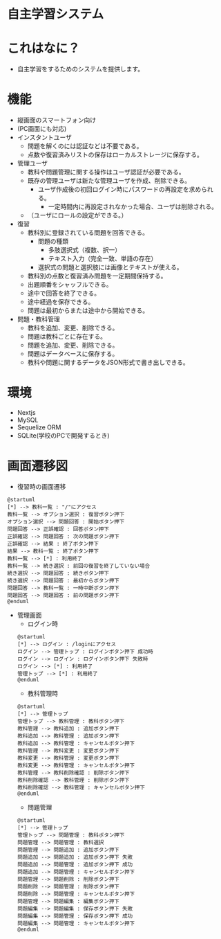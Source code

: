 # 自主学習システム
# これはなに？
- 自主学習をするためのシステムを提供します。
# 機能
- 縦画面のスマートフォン向け
- (PC画面にも対応)
- インスタントユーザ
    - 問題を解くのには認証などは不要である。
    - 点数や復習済みリストの保存はローカルストレージに保存する。
- 管理ユーザ
    - 教科や問題管理に関する操作はユーザ認証が必要である。
    - 既存の管理ユーザは新たな管理ユーザを作成、削除できる。
        - ユーザ作成後の初回ログイン時にパスワードの再設定を求められる。
            - 一定時間内に再設定されなかった場合、ユーザは削除される。
    - （ユーザにロールの設定ができる。）
- 復習
    - 教科別に登録されている問題を回答できる。
        - 問題の種類
            - 多肢選択式（複数、択一）
            - テキスト入力（完全一致、単語の存在）
        - 選択式の問題と選択肢には画像とテキストが使える。
    - 教科別の点数と復習済み問題を一定期間保持する。
    - 出題順番をシャッフルできる。
    - 途中で回答を終了できる。
    - 途中経過を保存できる。
    - 問題は最初からまたは途中から開始できる。
- 問題・教科管理
    - 教科を追加、変更、削除できる。
    - 問題は教科ごとに存在する。
    - 問題を追加、変更、削除できる。
    - 問題はデータベースに保存する。
    - 教科や問題に関するデータをJSON形式で書き出しできる。

# 環境
- Nextjs
- MySQL
- Sequelize ORM
- SQLite(学校のPCで開発するとき)

# 画面遷移図
- 復習時の画面遷移
``` plantuml
@startuml
[*] --> 教科一覧 : "/"にアクセス
教科一覧 --> オプション選択 : 復習ボタン押下
オプション選択 --> 問題回答 : 開始ボタン押下
問題回答 --> 正誤確認 : 回答ボタン押下
正誤確認 --> 問題回答 : 次の問題ボタン押下
正誤確認 --> 結果 : 終了ボタン押下
結果 --> 教科一覧 : 終了ボタン押下
教科一覧 --> [*] : 利用終了
教科一覧 --> 続き選択 : 前回の復習を終了していない場合
続き選択 --> 問題回答 : 続きボタン押下
続き選択 --> 問題回答 : 最初からボタン押下
問題回答 --> 教科一覧 : 一時中断ボタン押下
問題回答 --> 問題回答 : 前の問題ボタン押下
@enduml
```
- 管理画面
    - ログイン時
    ``` plantuml
    @startuml
    [*] --> ログイン : /loginにアクセス
    ログイン --> 管理トップ : ログインボタン押下 成功時
    ログイン --> ログイン : ログインボタン押下 失敗時
    ログイン --> [*] : 利用終了
    管理トップ --> [*] : 利用終了
    @enduml
    ```
    - 教科管理時
    ``` plantuml
    @startuml
    [*] --> 管理トップ
    管理トップ --> 教科管理 : 教科ボタン押下
    教科管理 --> 教科追加 : 追加ボタン押下
    教科追加 --> 教科管理 : 追加ボタン押下
    教科追加 --> 教科管理 : キャンセルボタン押下
    教科管理 --> 教科変更 : 変更ボタン押下
    教科変更 --> 教科管理 : 変更ボタン押下
    教科変更 --> 教科管理 : キャンセルボタン押下
    教科管理 --> 教科削除確認 : 削除ボタン押下
    教科削除確認 --> 教科管理 : 削除ボタン押下
    教科削除確認 --> 教科管理 : キャンセルボタン押下
    @enduml
    ```
    - 問題管理
    ``` plantuml
    @startuml
    [*] --> 管理トップ
    管理トップ --> 問題管理 : 教科ボタン押下
    問題管理 --> 問題管理 : 教科選択
    問題管理 --> 問題追加 : 追加ボタン押下
    問題追加 --> 問題追加 : 追加ボタン押下 失敗
    問題追加 --> 問題管理 : 追加ボタン押下 成功
    問題追加 --> 問題管理 : キャンセルボタン押下
    問題管理 --> 問題削除 : 削除ボタン押下
    問題削除 --> 問題管理 : 削除ボタン押下
    問題削除 --> 問題管理 : キャンセルボタン押下
    問題管理 --> 問題編集 : 編集ボタン押下
    問題編集 --> 問題編集 : 保存ボタン押下 失敗
    問題編集 --> 問題管理 : 保存ボタン押下 成功
    問題編集 --> 問題管理 : キャンセルボタン押下
    @enduml
    ```

